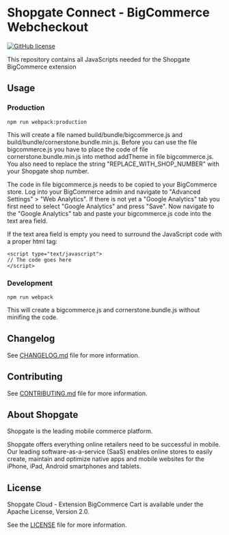 # Shopgate Connect - BigCommerce Webcheckout
[![GitHub license](http://dmlc.github.io/img/apache2.svg)](LICENSE.md)

This repository contains all JavaScripts needed for the Shopgate BigCommerce extension

## Usage

### Production
	npm run webpack:production

This will create a file named build/bundle/bigcommerce.js and build/bundle/cornerstone.bundle.min.js. 
Before you can use the file bigcommerce.js you have to place the code of file cornerstone.bundle.min.js 
into method addTheme in file bigcommerce.js.
You also need to replace the string "REPLACE_WITH_SHOP_NUMBER" with your Shopgate shop number.

The code in file bigcommerce.js needs to be copied to your BigCommerce store. 
Log into your BigCommerce admin and navigate to "Advanced Settings" > "Web Analytics".
If there is not yet a "Google Analytics" tab you first need to select "Google Analytics" and press "Save".
Now navigate to the "Google Analytics" tab and paste your bigcommerce.js code into the text area field.

If the text area field is empty you need to surround the JavaScript code with a proper html tag:

	<script type="text/javascript">
	// The code goes here
	</script>

### Development
	npm run webpack

This will create a bigcommerce.js and cornerstone.bundle.js without minifing the code.

## Changelog

See [CHANGELOG.md](CHANGELOG.md) file for more information.

## Contributing

See [CONTRIBUTING.md](CONTRIBUTING.md) file for more information.

## About Shopgate

Shopgate is the leading mobile commerce platform.

Shopgate offers everything online retailers need to be successful in mobile. Our leading
software-as-a-service (SaaS) enables online stores to easily create, maintain and optimize native
apps and mobile websites for the iPhone, iPad, Android smartphones and tablets.

## License

Shopgate Cloud - Extension BigCommerce Cart is available under the Apache License, Version 2.0.

See the [LICENSE](./LICENSE.md) file for more information.
